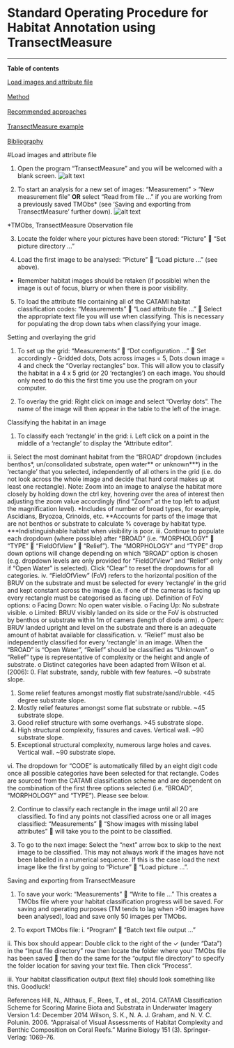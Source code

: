 # Standard Operating Procedure for Habitat Annotation using TransectMeasure

<HR>
</HR>

<b>Table of contents</b>

[Load images and attribute file](#transectmeasure)<br></br>
[Method](#method)<br></br>
[Recommended approaches](#recommended-approaches)<br></br>
[TransectMeasure example](#transectmeasure-example)<br></br>
[Bibliography](#bibliography)


#<a name="transectmeasure"></a>Load images and attribute file

1)	Open the program “TransectMeasure” and you will be welcomed with a blank screen. 
![alt text](https://cloud.githubusercontent.com/assets/14978794/18273095/354953a4-746e-11e6-995d-1561c5411a44.jpg "TransectMeasure")

2)	To start an analysis for a new set of images: “Measurement” > “New measurement file” <b>OR</b> select “Read from file ...” if you are working from a previously saved TMObs* (see ‘Saving and exporting from TransectMeasure’ further down). 
![alt text](https://cloud.githubusercontent.com/assets/14978794/18273107/433d9010-746e-11e6-80be-63de6a1c3f29.JPG "New Measurement file")


*TMObs, TransectMeasure Observation file


3)	Locate the folder where your pictures have been stored: “Picture”  “Set picture directory ...”

4)	Load the first image to be analysed: “Picture”  “Load picture ...” (see above). 
-	Remember habitat images should be retaken (if possible) when the image is out of focus, blurry or when there is poor visibility.
5)	To load the attribute file containing all of the CATAMI habitat classification codes: “Measurements”  “Load attribute file ...”  Select the appropriate text file you will use when classifying. This is necessary for populating the drop down tabs when classifying your image. 



Setting and overlaying the grid

1)	To set up the grid: “Measurements”  “Dot configuration ...”  Set accordingly - Gridded dots, Dots across images = 5, Dots down image = 4 and check the “Overlay rectangles” box. This will allow you to classify the habitat in a 4 x 5 grid (or 20 ‘rectangles’) on each image. You should only need to do this the first time you use the program on your computer. 

2)	To overlay the grid: Right click on image and select “Overlay dots”. The name of the image will then appear in the table to the left of the image. 


Classifying the habitat in an image

1)	To classify each ‘rectangle’ in the grid: 
i.	Left click on a point in the middle of a ‘rectangle’ to display the “Attribute editor”.  

ii.	Select the most dominant habitat from the “BROAD” dropdown (includes benthos*, un/consolidated substrate, open water** or unknown***) in the ‘rectangle’ that you selected, independently of all others in the grid (i.e. do not look across the whole image and decide that hard coral makes up at least one rectangle). Note: Zoom into an image to analyse the habitat more closely by holding down the ctrl key, hovering over the area of interest then adjusting the zoom value accordingly (find “Zoom” at the top left to adjust the magnification level). 
*Includes of number of broad types, for example, Ascidians, Bryozoa, Crinoids, etc.
**Accounts for parts of the image that are not benthos or substrate to calculate % coverage by habitat type. 
***Indistinguishable habitat when visibility is poor.
iii.	Continue to populate each dropdown (where possible) after “BROAD” (i.e. “MORPHOLOGY”  “TYPE”  “FieldOfView”  “Relief”). The “MORPHOLOGY” and “TYPE” drop down options will change depending on which “BROAD” option is chosen (e.g. dropdown levels are only provided for “FieldOfView” and “Relief” only if “Open Water” is selected). Click “Clear” to reset the dropdowns for all categories.
iv.	“FieldOfView” (FoV) refers to the horizontal position of the BRUV on the substrate and must be selected for every ‘rectangle’ in the grid and kept constant across the image (i.e. if one of the cameras is facing up every rectangle must be categorised as facing up).
Definition of FoV options:
o	Facing Down: No open water visible.
o	Facing Up: No substrate visible.
o	Limited: BRUV visibly landed on its side or the FoV is obstructed by benthos or substrate within 1m of camera (length of diode arm). 
o	Open: BRUV landed upright and level on the substrate and there is an adequate amount of habitat available for classification.
v.	“Relief” must also be independently classified for every ‘rectangle’ in an image. When the “BROAD” is “Open Water”, “Relief” should be classified as “Unknown”.
o	 “Relief” type is representative of complexity or the height and angle of substrate. 
o	 Distinct categories have been adapted from Wilson et al. (2006):
0.	Flat substrate, sandy, rubble with few features. ~0 substrate slope.
1.	Some relief features amongst mostly flat substrate/sand/rubble. <45 degree substrate slope.
2.	Mostly relief features amongst some flat substrate or rubble. ~45 substrate slope.
3.	Good relief structure with some overhangs. >45 substrate slope.
4.	High structural complexity, fissures and caves. Vertical wall. ~90 substrate slope.
5.	Exceptional structural complexity, numerous large holes and caves. Vertical wall. ~90 substrate slope.



vi.	The dropdown for “CODE” is automatically filled by an eight digit code once all possible categories have been selected for that rectangle. Codes are sourced from the CATAMI classification scheme and are dependent on the combination of the first three options selected (i.e. “BROAD”, “MORPHOLOGY” and “TYPE”). Please see below.

2)	Continue to classify each rectangle in the image until all 20 are classified. To find any points not classified across one or all images classified: “Measurements”  “Show images with missing label attributes”  will take you to the point to be classified.

3)	To go to the next image: Select the “next” arrow box to skip to the next image to be classified. This may not always work if the images have not been labelled in a numerical sequence. If this is the case load the next image like the first by going to “Picture”  “Load picture ...”. 





Saving and exporting from TransectMeasure

1)	To save your work: “Measurements”  “Write to file ...” This creates a TMObs file where your habitat classification progress will be saved.
For saving and operating purposes (TM tends to lag when >50 images have been analysed), load and save only 50 images per TMObs. 



2)	To export TMObs file: 
i.	 “Program”  “Batch text file output ...”


ii.	This box should appear: Double click to the right of the ✓ (under “Data”) in the “Input file directory” row then locate the folder where your TMObs file has been saved  then do the same for the “output file directory” to specify the folder location for saving your text file. Then click “Process”.

iii.	Your habitat classification output (text file) should look something like this. Goodluck!

References
Hill, N., Althaus, F., Rees, T., et al., 2014. CATAMI Classification Scheme for Scoring Marine Biota and Substrata in Underwater Imagery Version 1.4: December 2014
Wilson, S. K., N. A. J. Graham, and N. V. C. Polunin. 2006. “Appraisal of Visual Assessments of Habitat Complexity and Benthic Composition on Coral Reefs.” Marine Biology 151 (3). Springer-Verlag: 1069–76.
